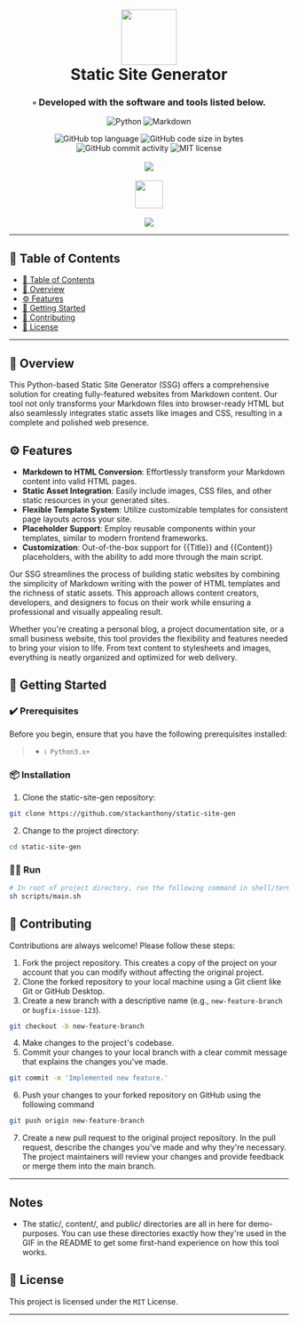 <div align="center">
<h1 align="center">
<img src="https://i.imgur.com/hMPxe3A.png" width="100" />
<br>Static Site Generator
</h1>
<h3>◦ Developed with the software and tools listed below.</h3>

<p align="center">
<img src="https://img.shields.io/badge/python-3670A0?style=for-the-badge&logo=python&logoColor=ffdd54" alt="Python" />
<img src="https://img.shields.io/badge/Markdown-000000.svg?style&logo=Markdown&logoColor=white" alt="Markdown" />
</p>
<img src="https://img.shields.io/github/languages/top/stackanthony/static-site-gen?style&color=5D6D7E" alt="GitHub top language" />
<img src="https://img.shields.io/github/languages/code-size/stackanthony/static-site-gen?style&color=5D6D7E" alt="GitHub code size in bytes" />
<img src="https://img.shields.io/github/commit-activity/m/stackanthony/static-site-gen?style&color=5D6D7E" alt="GitHub commit activity" />
<img src="https://img.shields.io/badge/license-MIT-blue" alt="MIT license" />
<br>
<br>
<img src="https://media3.giphy.com/media/v1.Y2lkPTc5MGI3NjExMDd4ZzV3ZWl0b2trNjc2OHo5M2UyMHN1YXFhNTRpN3EyeXo3Z3R4eCZlcD12MV9pbnRlcm5hbF9naWZfYnlfaWQmY3Q9Zw/bLmWLIukvOtE7OtAkS/giphy.webp" />
<br>
<br>
<img src="https://www.kusd.edu/wp-content/uploads/2021/09/Drop-down-arrow-icon-rounded.png" width = "50px" height= "50px"/>
<br>
<br>
<img src="https://i.imgur.com/Ty9RJIp.png" />
</div>

---

## 📒 Table of Contents

- [📒 Table of Contents](#-table-of-contents)
- [📍 Overview](#-overview)
- [⚙️ Features](#-features)
- [🚀 Getting Started](#-getting-started)
- [🤝 Contributing](#-contributing)
- [📄 License](#-license)

---

## 📍 Overview

This Python-based Static Site Generator (SSG) offers a comprehensive solution for creating fully-featured websites from Markdown content. Our tool not only transforms your Markdown files into browser-ready HTML but also seamlessly integrates static assets like images and CSS, resulting in a complete and polished web presence.

## ⚙️ Features

- **Markdown to HTML Conversion**: Effortlessly transform your Markdown content into valid HTML pages.
- **Static Asset Integration**: Easily include images, CSS files, and other static resources in your generated sites.
- **Flexible Template System**: Utilize customizable templates for consistent page layouts across your site.
- **Placeholder Support**: Employ reusable components within your templates, similar to modern frontend frameworks.
- **Customization**: Out-of-the-box support for {{Title}} and {{Content}} placeholders, with the ability to add more through the main script.

Our SSG streamlines the process of building static websites by combining the simplicity of Markdown writing with the power of HTML templates and the richness of static assets. This approach allows content creators, developers, and designers to focus on their work while ensuring a professional and visually appealing result.

Whether you're creating a personal blog, a project documentation site, or a small business website, this tool provides the flexibility and features needed to bring your vision to life. From text content to stylesheets and images, everything is neatly organized and optimized for web delivery.

## 🚀 Getting Started

### ✔️ Prerequisites

Before you begin, ensure that you have the following prerequisites installed:

> - `ℹ️ Python3.x+`

### 📦 Installation

1. Clone the static-site-gen repository:

```sh
git clone https://github.com/stackanthony/static-site-gen
```

2. Change to the project directory:

```sh
cd static-site-gen
```

### 🏃‍➡️ Run

```sh
# In root of project directory, run the following command in shell/terminal:
sh scripts/main.sh
```

## 🤝 Contributing

Contributions are always welcome! Please follow these steps:

1. Fork the project repository. This creates a copy of the project on your account that you can modify without affecting the original project.
2. Clone the forked repository to your local machine using a Git client like Git or GitHub Desktop.
3. Create a new branch with a descriptive name (e.g., `new-feature-branch` or `bugfix-issue-123`).

```sh
git checkout -b new-feature-branch
```

4. Make changes to the project's codebase.
5. Commit your changes to your local branch with a clear commit message that explains the changes you've made.

```sh
git commit -m 'Implemented new feature.'
```

6. Push your changes to your forked repository on GitHub using the following command

```sh
git push origin new-feature-branch
```

7. Create a new pull request to the original project repository. In the pull request, describe the changes you've made and why they're necessary.
   The project maintainers will review your changes and provide feedback or merge them into the main branch.

---

## Notes

- The static/, content/, and public/ directories are all in here for demo-purposes. You can use these directories exactly how they're used in the GIF in the README to get some first-hand experience on how this tool works.

## 📄 License

This project is licensed under the `MIT` License.

---
